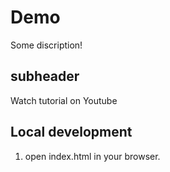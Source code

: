 # Demo 
Some discription!

## subheader 

Watch tutorial on Youtube 

## Local development 

1. open index.html in your browser. 
